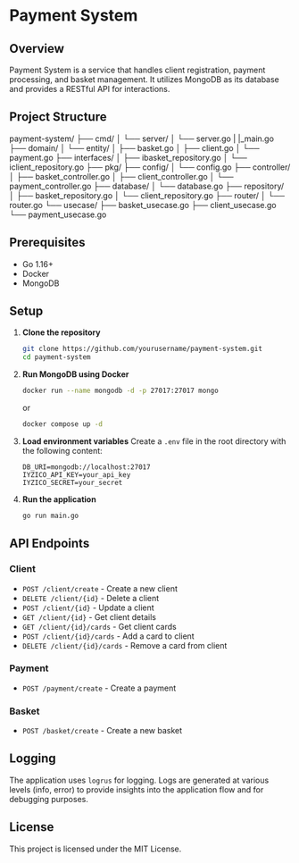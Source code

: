 
# Payment System

## Overview
Payment System is a service that handles client registration, payment processing, and basket management. It utilizes MongoDB as its database and provides a RESTful API for interactions.

## Project Structure

payment-system/
├── cmd/
│ └── server/
│  └── server.go
| |_main.go 
├── domain/
│ └── entity/
│  ├── basket.go
│  ├── client.go
│  └── payment.go
├── interfaces/
│ ├── ibasket_repository.go
│ └── iclient_repository.go
├── pkg/
  ├── config/
  │ └── config.go
  ├── controller/
  │ ├── basket_controller.go
  │ ├── client_controller.go
  │ └── payment_controller.go
  ├── database/
  │ └── database.go
  ├── repository/
  │ ├── basket_repository.go
  │ └── client_repository.go
  ├── router/
  │ └── router.go
  └── usecase/
  ├── basket_usecase.go
  ├── client_usecase.go
  └── payment_usecase.go

## Prerequisites

- Go 1.16+
- Docker
- MongoDB

## Setup

1. **Clone the repository**
    ```sh
    git clone https://github.com/yourusername/payment-system.git
    cd payment-system
    ```

2. **Run MongoDB using Docker**
    ```sh
    docker run --name mongodb -d -p 27017:27017 mongo
    ```
    or
     ```sh
    docker compose up -d
    ```

3. **Load environment variables**
    Create a `.env` file in the root directory with the following content:
    ```env
    DB_URI=mongodb://localhost:27017
    IYZICO_API_KEY=your_api_key
    IYZICO_SECRET=your_secret
    ```

4. **Run the application**
    ```sh
    go run main.go
    ```

## API Endpoints

### Client
- `POST /client/create` - Create a new client
- `DELETE /client/{id}` - Delete a client
- `POST /client/{id}` - Update a client
- `GET /client/{id}` - Get client details
- `GET /client/{id}/cards` - Get client cards
- `POST /client/{id}/cards` - Add a card to client
- `DELETE /client/{id}/cards` - Remove a card from client

### Payment
- `POST /payment/create` - Create a payment

### Basket
- `POST /basket/create` - Create a new basket

## Logging
The application uses `logrus` for logging. Logs are generated at various levels (info, error) to provide insights into the application flow and for debugging purposes.

## License
This project is licensed under the MIT License.
